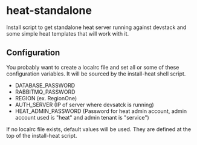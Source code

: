 heat-standalone
==========================

Install script to get standalone heat server running against devstack and 
some simple heat templates that will work with it.

Configuration
--------------
You probably want to create a localrc file and set all or some of these
configuration variables. It will be sourced by the install-heat shell script.

 - DATABASE_PASSWORD
 - RABBITMQ_PASSWORD
 - REGION (ex. RegionOne)
 - AUTH_SERVER (IP of server where devsatck is running)
 - HEAT_ADMIN_PASSWORD (Password for heat admin account, admin account used is "heat" and admin tenant is "service")

If no localrc file exists, default values will be used. They are defined
at the top of the install-heat script.
